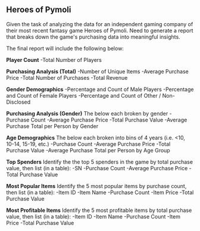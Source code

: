 ## Heroes of Pymoli

Given the task of analyzing the data for an independent gaming company of their most recent fantasy game Heroes of Pymoli. Need to generate a report that breaks down the game's purchasing data into meaningful insights.

The final report will include the following below:

**Player Count**
-Total Number of Players


**Purchasing Analysis (Total)**
-Number of Unique Items
-Average Purchase Price
-Total Number of Purchases
-Total Revenue


**Gender Demographics**
-Percentage and Count of Male Players
-Percentage and Count of Female Players
-Percentage and Count of Other / Non-Disclosed


**Purchasing Analysis (Gender)**
The below each broken by gender
-Purchase Count
-Average Purchase Price
-Total Purchase Value
-Average Purchase Total per Person by Gender


**Age Demographics**
The below each broken into bins of 4 years (i.e. <10, 10-14, 15-19, etc.)
-Purchase Count
-Average Purchase Price
-Total Purchase Value
-Average Purchase Total per Person by Age Group


**Top Spenders**
Identify the the top 5 spenders in the game by total purchase value, then list (in a table):
-SN
-Purchase Count
-Average Purchase Price
-Total Purchase Value


**Most Popular Items**
Identify the 5 most popular items by purchase count, then list (in a table):
-Item ID
-Item Name
-Purchase Count
-Item Price
-Total Purchase Value


**Most Profitable Items**
Identify the 5 most profitable items by total purchase value, then list (in a table):
-Item ID
-Item Name
-Purchase Count
-Item Price
-Total Purchase Value
